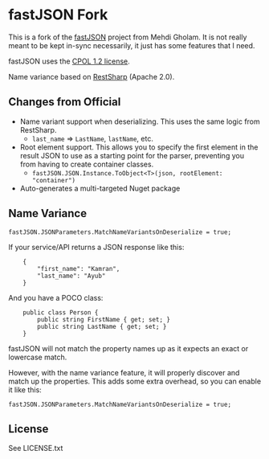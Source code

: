 # fastJSON Fork

This is a fork of the [fastJSON](http://www.codeproject.com/Articles/159450/fastJSON) project from Mehdi Gholam.
It is not really meant to be kept in-sync necessarily, it just has some features that I need.

fastJSON uses the [CPOL 1.2 license](http://www.codeproject.com/info/cpol10.aspx).

Name variance based on [RestSharp](https://github.com/restsharp/RestSharp/blob/master/RestSharp/Extensions/StringExtensions.cs) (Apache 2.0).

## Changes from Official

* Name variant support when deserializing. This uses the same logic from RestSharp.
	- `last_name` => `LastName`, `lastName`, etc.
* Root element support. This allows you to specify the first element in the result JSON to use as a starting point for the parser, preventing you from having to create container classes.
	- `fastJSON.JSON.Instance.ToObject<T>(json, rootElement: "container")`
* Auto-generates a multi-targeted Nuget package

## Name Variance

	fastJSON.JSONParameters.MatchNameVariantsOnDeserialize = true;

If your service/API returns a JSON response like this:

```
	{
		"first_name": "Kamran",
		"last_name": "Ayub"
	}
```

And you have a POCO class:

```
	public class Person {
		public string FirstName { get; set; }
		public string LastName { get; set; }
	}
```

fastJSON will not match the property names up as it expects an exact or lowercase match.

However, with the name variance feature, it will properly discover and match up the properties. This adds some extra
overhead, so you can enable it like this:

	fastJSON.JSONParameters.MatchNameVariantsOnDeserialize = true;

## License

See LICENSE.txt